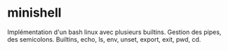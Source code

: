 # minishell

Implémentation d'un bash linux avec plusieurs builtins.
Gestion des pipes, des semicolons.
Builtins, echo, ls, env, unset, export, exit, pwd, cd.
